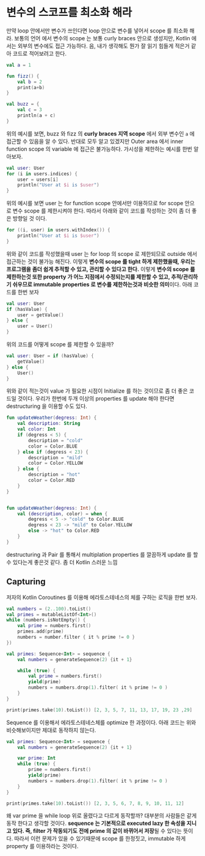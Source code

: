 # 변수의 스코프를 최소화 해라

만약 loop 안에서만 변수가 쓰인다면 loop 안으로 변수를 넣어서 scope 를 최소화 해라.
보통의 언어 에서 변수의 scope 는 보통 curly braces 안으로 생성지만, Kotlin 에서는 외부의 변수에도 접근 가능하다.
음, 내가 생각해도 뭔가 잘 읽기 힘들게 적은거 같아 코드로 적어보려고 한다.

```kotlin
val a = 1

fun fizz() {
    val b = 2
    print(a+b)
}

val buzz = {
    val c = 3
    println(a + c)
}
```

위의 예시를 보면, buzz 와 fizz 의 **curly braces 지역 scope** 에서 외부 변수인 `a` 에 접근할 수 있음을 알 수 있다. 
반대로 모두 알고 있겠지만 Outer area 에서 inner function scope 의 variable 에 접근은 불가능하다. 가시성을 제한하는 예시를 한번 알아보자.

```kotlin
val user: User
for (i in users.indices) {
    user = users[i]
    println("User at $i is $user")
}
```

위의 예시를 보면 user 는 for function scope 안에서만 이용하므로 for scope 안으로 변수 scope 를 제한시켜야 한다.
따라서 아래와 같이 코드를 작성하는 것이 좀 더 좋은 방향일 것 이다.

```kotlin
for ((i, user) in users.withIndex()) {
    println("User at $i is $user")    
}
```

위와 같이 코드를 작성했을때 user 는 for loop 의 scope 로 제한되므로 outside 에서 접근하는 것이 불가능 해진다. 
이렇게 **변수의 scope 를 tight 하게 제한했을때, 우리는 프로그램을 좀더 쉽게 추적할 수 있고, 관리할 수 있다고 한다.**
이렇게 **변수의 scope 를 제한하는것 또한 property 가 어느 지점에서 수정되는지를 제한할 수 있고, 추적/관리하기 쉬우므로 immutable properties 로 변수를 제한하는것과 비슷한 의미**이다. 아래 코드를 한번 보자

```kotlin
val user: User
if (hasValue) {
    user = getValue()
} else {
    user = User()
}
```

위의 코드를 어떻게 scope 를 제한할 수 있을까? 

```kotlin
val user: User = if (hasValue) {
    getValue()
} else {
    User()
}
```

위와 같이 적는것이 value 가 필요한 시점이 Initialize 를 하는 것이므로 좀 더 좋은 코드일 것이다.
우리가 한번에 두개 이상의 properties 를 update 해야 한다면 destructuring 을 이용할 수도 있다.

```kotlin
fun updateWeather(degress: Int) {
    val description: String
    val color: Int
    if (degress < 5) {
        description = "cold"
        color = Color.BLUE
    } else if (degress < 23) {
        description = "mild"
        color = Color.YELLOW
    } else {
        description = "hot"
        color = Color.RED
    }
}


fun updateWeather(degress: Int) {
    val (description, color) = when {
        degress < 5 -> "cold" to Color.BLUE
        degress < 23 -> "mild" to Color.YELLOW
        else -> "hot" to Color.RED
    }
}
```
destructuring 과 Pair 를 통해서 multiplation properties 를 깔끔하게 update 를 할 수 있다는게 좋은것 같다. 좀 더 Kotlin 스러운 느낌

## Capturing 

저자의 Kotlin Coroutines 를 이용해 에라토스테네스의 체를 구하는 로직을 한번 보자.

```kotlin
val numbers = (2..100).toList()
val primes = mutableListOf<Int>()
while (numbers.isNotEmpty() {
    val prime = numbers.first()
    primes.add(prime)
    numbers = number.filter { it % prime != 0 }
})

val primes: Sequence<Int> = sequence {
    val numbers = generateSequence(2) {it + 1}

    while (true) {
        val prime = numbers.first()
        yield(prime)
        numbers = numbers.drop(1).filter( it % prime != 0 )
    }
}

print(primes.take(10).toList()) [2, 3, 5, 7, 11, 13, 17, 19, 23 ,29]
```

Sequence 를 이용해서 에라토스테네스체를 optimize 한 과정이다. 아래 코드는 위와 비슷해보이지만 제대로 동작하지 않는다.

```kotlin
val primes: Sequence<Int> = sequence {
    val numbers = generateSequence(2) {it + 1}

    var prime: Int
    while (true) {
        prime = numbers.first()
        yield(prime)
        numbers = numbers.drop(1).filter( it % prime != 0 )
    }
}

print(primes.take(10).toList()) [2, 3, 5, 6, 7, 8, 9, 10, 11, 12]
```

왜 var prime 을 while loop 위로 올렸다고 다르게 동작할까? 대부분의 사람들은 같게 동작 한다고 생각할 것이다.
**sequence 는 기본적으로 executed lazy 한 속성을 지니고 있다. 즉, filter 가 작동되기도 전에 prime 의 값이 바뀌어서 저장**될 수 있다는 뜻이다. 따라서 이런 문제가 있을 수 있기때문에 scope 를 한정짓고, immutable 하게 property 를 이용하라는 것이다.